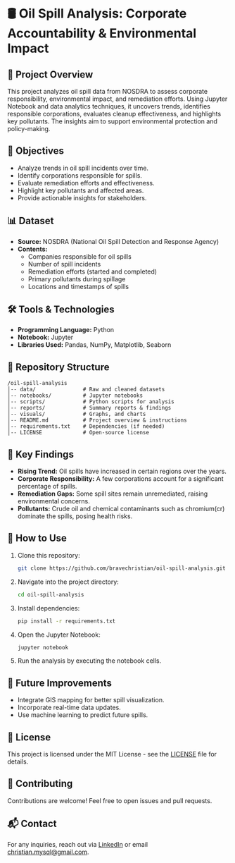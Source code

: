 # 🛢 Oil Spill Analysis: Corporate Accountability & Environmental Impact

## 📌 Project Overview
This project analyzes oil spill data from NOSDRA to assess corporate responsibility, environmental impact, and remediation efforts. Using Jupyter Notebook and data analytics techniques, it uncovers trends, identifies responsible corporations, evaluates cleanup effectiveness, and highlights key pollutants. The insights aim to support environmental protection and policy-making.

## 🎯 Objectives
- Analyze trends in oil spill incidents over time.
- Identify corporations responsible for spills.
- Evaluate remediation efforts and effectiveness.
- Highlight key pollutants and affected areas.
- Provide actionable insights for stakeholders.

## 📊 Dataset
- **Source:** NOSDRA (National Oil Spill Detection and Response Agency)
- **Contents:**
  - Companies responsible for oil spills
  - Number of spill incidents
  - Remediation efforts (started and completed)
  - Primary pollutants during spillage
  - Locations and timestamps of spills

## 🛠 Tools & Technologies
- **Programming Language:** Python
- **Notebook:** Jupyter
- **Libraries Used:** Pandas, NumPy, Matplotlib, Seaborn

## 📂 Repository Structure
```
/oil-spill-analysis  
│-- data/               # Raw and cleaned datasets  
│-- notebooks/          # Jupyter notebooks  
│-- scripts/            # Python scripts for analysis  
│-- reports/            # Summary reports & findings  
│-- visuals/            # Graphs, and charts 
│-- README.md           # Project overview & instructions  
│-- requirements.txt    # Dependencies (if needed)  
│-- LICENSE             # Open-source license  
```

## 📌 Key Findings
- **Rising Trend:** Oil spills have increased in certain regions over the years.
- **Corporate Responsibility:** A few corporations account for a significant percentage of spills.
- **Remediation Gaps:** Some spill sites remain unremediated, raising environmental concerns.
- **Pollutants:** Crude oil and chemical contaminants such as chromium(cr) dominate the spills, posing health risks.

## 🚀 How to Use
1. Clone this repository:
   ```bash
   git clone https://github.com/bravechristian/oil-spill-analysis.git
   ```
2. Navigate into the project directory:
   ```bash
   cd oil-spill-analysis
   ```
3. Install dependencies:
   ```bash
   pip install -r requirements.txt
   ```
4. Open the Jupyter Notebook:
   ```bash
   jupyter notebook
   ```
5. Run the analysis by executing the notebook cells.

## 📌 Future Improvements
- Integrate GIS mapping for better spill visualization.
- Incorporate real-time data updates.
- Use machine learning to predict future spills.

## 📜 License
This project is licensed under the MIT License - see the [LICENSE](LICENSE) file for details.

## 🤝 Contributing
Contributions are welcome! Feel free to open issues and pull requests.

## 📬 Contact
For any inquiries, reach out via [LinkedIn](https://www.linkedin.com/in/christian-udoh-b6b608b4/) or email christian.mysql@gmail.com.
